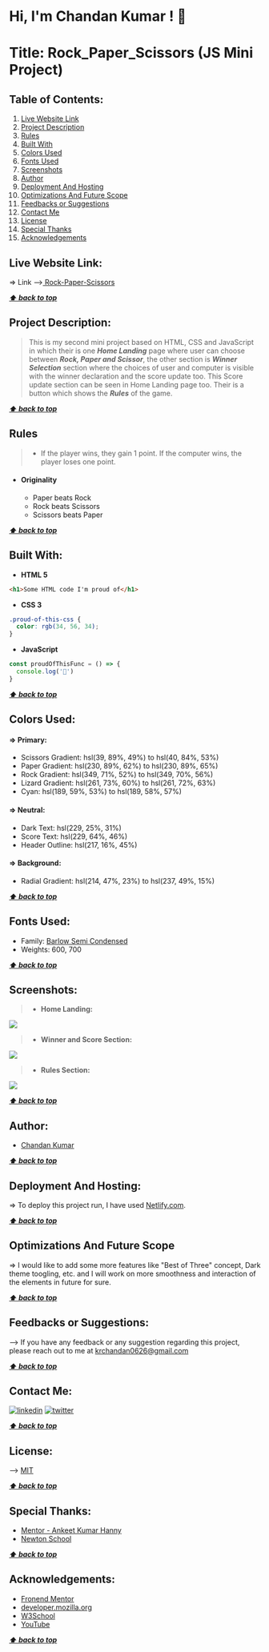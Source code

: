 # Hi, I'm Chandan Kumar ! 👋

  
# **Title: Rock_Paper_Scissors (JS Mini Project)**

## **Table of Contents:**

1. [Live Website Link](#live-website-link)
2. [Project Description](#project-description)
3. [Rules](#rules)
4. [Built With](#built-with)
5. [Colors Used](#colors-used)
6. [Fonts Used](#fonts-used)
7. [Screenshots](#screenshots)
8. [Author](#author)
9. [Deployment And Hosting](#deployment-and-hosting)
10. [Optimizations And Future Scope](#optimizations-and-future-scope)
11. [Feedbacks or Suggestions](#feedbacks-or-suggestions)
12. [Contact Me](#contact-me)
13. [License](#license)
14. [Special Thanks](#special-thanks)
15. [Acknowledgements](#acknowledgements)

## **Live Website Link:**
=> Link -->[ Rock-Paper-Scissors](https://rock-paper-scissors-by-chandan.netlify.app/)

***[⬆ back to top](#table-of-contents)***

## **Project Description:**
> This is my second mini project based on HTML, CSS and JavaScript in which their is one ***Home Landing*** page where user can choose between ***Rock, Paper and Scissor***, the other section is ***Winner Selection*** section where the choices of user and computer is visible with the winner declaration and the score update too. This Score update section can be seen in Home Landing page too. Their is a button which shows the ***Rules*** of the game. 

***[⬆ back to top](#table-of-contents)***

## **Rules**
>- If the player wins, they gain 1 point. If the computer wins, the player loses one point.

- #### Originality

  - Paper beats Rock
  - Rock beats Scissors
  - Scissors beats Paper

***[⬆ back to top](#table-of-contents)***
  
## **Built With:**

- **HTML 5**
```html
<h1>Some HTML code I'm proud of</h1>
```

- **CSS 3**
```css
.proud-of-this-css {
  color: rgb(34, 56, 34);
}
```

- **JavaScript**
```js
const proudOfThisFunc = () => {
  console.log('🎉')
}
```

***[⬆ back to top](#table-of-contents)***

## **Colors Used:**
#### => Primary:

- Scissors Gradient: hsl(39, 89%, 49%) to hsl(40, 84%, 53%)
- Paper Gradient: hsl(230, 89%, 62%) to hsl(230, 89%, 65%)
- Rock Gradient: hsl(349, 71%, 52%) to hsl(349, 70%, 56%)
- Lizard Gradient: hsl(261, 73%, 60%) to hsl(261, 72%, 63%)
- Cyan: hsl(189, 59%, 53%) to hsl(189, 58%, 57%)

#### => Neutral:

- Dark Text: hsl(229, 25%, 31%)
- Score Text: hsl(229, 64%, 46%)
- Header Outline: hsl(217, 16%, 45%)

#### => Background:

- Radial Gradient: hsl(214, 47%, 23%) to hsl(237, 49%, 15%)

***[⬆ back to top](#table-of-contents)***


## **Fonts Used:**
- Family: [Barlow Semi Condensed](https://fonts.google.com/specimen/Barlow+Semi+Condensed)
- Weights: 600, 700

***[⬆ back to top](#table-of-contents)***

## **Screenshots:**

> - **Home Landing:**

![](./Screenshots/HomeLanding.png)

> - **Winner and Score Section:**

![](./Screenshots/score.png)

> - **Rules Section:**

![](./Screenshots/Rules.png)

***[⬆ back to top](#table-of-contents)***
  
## **Author:**

- [Chandan Kumar](https://github.com/IronMan2606)

***[⬆ back to top](#table-of-contents)***

  
## **Deployment And Hosting:**

=> To deploy this project run, I have used [Netlify.com](https://www.netlify.com/).

***[⬆ back to top](#table-of-contents)***

  
## **Optimizations And Future Scope**

=> I would like to add some more features like "Best of Three" concept, Dark theme toogling, etc. and I will work on more smoothness and interaction of the elements in future for sure.

***[⬆ back to top](#table-of-contents)***
  
## **Feedbacks or Suggestions:**

--> If you have any feedback or any suggestion regarding this project, please reach out to me at krchandan0626@gmail.com

***[⬆ back to top](#table-of-contents)***

  
## **Contact Me:**
[![linkedin](https://img.shields.io/badge/linkedin-0A66C2?style=for-the-badge&logo=linkedin&logoColor=white)](https://www.linkedin.com/in/chandan-kumar-794a42133/)
[![twitter](https://img.shields.io/badge/twitter-1DA1F2?style=for-the-badge&logo=twitter&logoColor=white)](https://twitter.com/Chandan_2606)

***[⬆ back to top](#table-of-contents)***

  
## **License:**

--> [MIT](https://choosealicense.com/licenses/mit/)

***[⬆ back to top](#table-of-contents)***

## **Special Thanks:**
- [Mentor - Ankeet Kumar Hanny](https://www.linkedin.com/in/ankeethanny007/)
- [Newton School](https://www.newtonschool.co/)

***[⬆ back to top](#table-of-contents)***

## **Acknowledgements:**
- [Fronend Mentor](https://www.frontendmentor.io/)
- [developer.mozilla.org](https://developer.mozilla.org/en-US/docs/Web/CSS)
- [W3School](https://www.w3schools.com/)
- [YouTube](https://www.youtube.com/)

***[⬆ back to top](#table-of-contents)***
  
